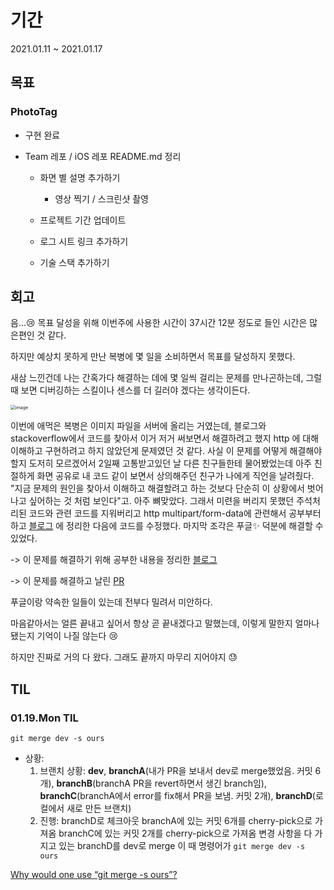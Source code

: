 # 기간
2021.01.11 ~ 2021.01.17



## 목표

### PhotoTag 

* 구현 완료

* Team 레포 / iOS 레포 README.md 정리

  * 화면 별 설명 추가하기
    * 영상 찍기 / 스크린샷 촬영
  * 프로젝트 기간 업데이트

  * 로그 시트 링크 추가하기
  * 기술 스택 추가하기



## 회고

음...😢 목표 달성을 위해 이번주에 사용한 시간이 37시간 12분 정도로 들인 시간은 많은편인 것 같다. 

 하지만 예상치 못하게 만난 복병에 몇 일을 소비하면서 목표를 달성하지 못했다. 

새삼 느낀건데 나는 간혹가다 해결하는 데에 몇 일씩 걸리는 문제를 만나곤하는데, 그럴 때 보면 디버깅하는 스킬이나 센스를 더 길러야 겠다는 생각이든다. 

<img src="https://user-images.githubusercontent.com/52783516/104847589-466a5300-5924-11eb-86b5-f5d1c91c1998.png" alt="image" style="zoom: 50%;" />

이번에 애먹은 복병은 이미지 파일을 서버에 올리는 거였는데, 블로그와 stackoverflow에서 코드를 찾아서 이거 저거 써보면서 해결하려고 했지 http 에 대해 이해하고 구현하려고 하지 않았던게 문제였던 것 같다. 사실 이 문제를 어떻게 해결해야할지 도저히 모르겠어서 2일째 고통받고있던 날 다른 친구들한테 물어봤었는데 아주 친절하게 화면 공유로 내 코드 같이 보면서 상의해주던 친구가 나에게 직언을 날려줬다. "지금 문제의 원인을 찾아서 이해하고 해결할려고 하는 것보다 단순히 이 상황에서 벗어나고 싶어하는 것 처럼 보인다"고. 아주 뼈맞았다. 그래서 미련을 버리지 못했던 주석처리된 코드와 관련 코드를 지워버리고 http multipart/form-data에 관련해서 공부부터 하고 [블로그](https://lena-chamna.netlify.app/post/uploading_array_of_images_using_multipart_form-data_in_swift/) 에 정리한 다음에 코드를 수정했다. 마지막 조각은 푸글✨ 덕분에 해결할 수 있었다. 

-> 이 문제를 해결하기 위해 공부한 내용을 정리한 [블로그](https://lena-chamna.netlify.app/post/uploading_array_of_images_using_multipart_form-data_in_swift/)

-> 이 문제를 해결하고 날린 [PR](https://github.com/SimLeeTag/photo-tag-iOS/pull/44) 

푸글이랑 약속한 일들이 있는데 전부다 밀려서 미안하다. 

마음같아서는 얼른 끝내고 싶어서 항상 곧 끝내겠다고 말했는데, 이렇게 말한지 얼마나됐는지 기억이 나질 않는다 😢

하지만 진짜로 거의 다 왔다. 그래도 끝까지 마무리 지어야지 😓



## TIL

### 01.19.Mon TIL

 `git merge dev -s ours`

* 상황:
  1. 브랜치 상황:
     **dev**, **branchA**(내가 PR을 보내서 dev로 merge했었음. 커밋 6개), **branchB**(branchA PR을 revert하면서 생긴 branch임), **branchC**(branchA에서 error를 fix해서 PR을 보냄. 커밋 2개), **branchD**(로컬에서 새로 만든 브랜치)
  2. 진행:
     branchD로 체크아웃
     branchA에 있는 커밋 6개를 cherry-pick으로 가져옴
     branchC에 있는 커밋 2개를 cherry-pick으로 가져옴
     변경 사항을 다 가지고 있는 branchD를 dev로 merge
     이 때 명령어가  `git merge dev -s ours`

[Why would one use “git merge -s ours”?](https://stackoverflow.com/questions/5077688/why-would-one-use-git-merge-s-ours#:~:text=Whenever%20you%20do%20a%20merge,creating%20a%20new%20common%20ancestor.)